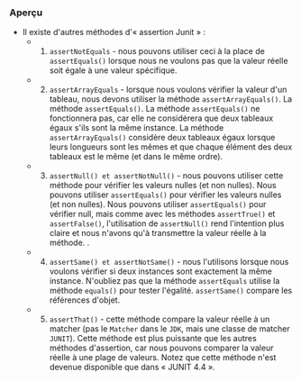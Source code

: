 ### **Aperçu**
+ Il existe d'autres méthodes d'« assertion Junit » :
    + 1. `assertNotEquals` - nous pouvons utiliser ceci à la place de `assertEquals()` lorsque nous ne voulons pas que la valeur réelle soit égale à une valeur spécifique.

    + 2. `assertArrayEquals` - lorsque nous voulons vérifier la valeur d'un tableau, nous devons utiliser la méthode `assertArrayEquals()`. La méthode `assertEquals()`. La méthode `assertEquals()` ne fonctionnera pas, car elle ne considérera que deux tableaux égaux s'ils sont la même instance. La méthode `assertArrayEquals()` considère deux tableaux égaux lorsque leurs longueurs sont les mêmes et que chaque élément des deux tableaux est le même (et dans le même ordre).

    + 3. `assertNull() et assertNotNull()` - nous pouvons utiliser cette méthode pour vérifier les valeurs nulles (et non nulles). Nous pouvons utiliser `assertEquals()` pour vérifier les valeurs nulles (et non nulles). Nous pouvons utiliser `assertEquals()` pour vérifier null, mais comme avec les méthodes `assertTrue()` et `assertFalse()`, l'utilisation de `assertNull()` rend l'intention plus claire et nous n'avons qu'à transmettre la valeur réelle à la méthode. .

    + 4. `assertSame() et assertNotSame()` - nous l'utilisons lorsque nous voulons vérifier si deux instances sont exactement la même instance. N'oubliez pas que la méthode `assertEquals` utilise la méthode `equals()` pour tester l'égalité. `assertSame()` compare les références d'objet.

    + 5. `assertThat()` - cette méthode compare la valeur réelle à un matcher (pas le `Matcher` dans le `JDK`, mais une classe de matcher `JUNIT`). Cette méthode est plus puissante que les autres méthodes d'assertion, car nous pouvons comparer la valeur réelle à une plage de valeurs. Notez que cette méthode n'est devenue disponible que dans « JUNIT 4.4 ».